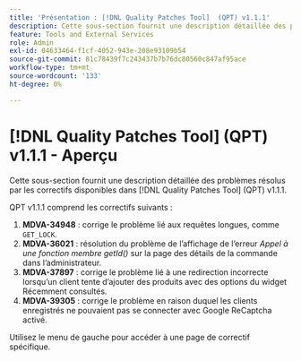 ```yaml
---
title: 'Présentation : [!DNL Quality Patches Tool]  (QPT) v1.1.1'
description: Cette sous-section fournit une description détaillée des problèmes résolus par les correctifs disponibles dans [!DNL Quality Patches Tool] (QPT) v1.1.1.
feature: Tools and External Services
role: Admin
exl-id: 04633464-f1cf-4052-943e-208e93109b54
source-git-commit: 81c78439f7c243437b7b76dc80560c847af95ace
workflow-type: tm+mt
source-wordcount: '133'
ht-degree: 0%

---
```


# [!DNL Quality Patches Tool] (QPT) v1.1.1 - Aperçu

Cette sous-section fournit une description détaillée des problèmes résolus par les correctifs disponibles dans [!DNL Quality Patches Tool] (QPT) v1.1.1.

QPT v1.1.1 comprend les correctifs suivants :

1. **MDVA-34948** : corrige le problème lié aux requêtes longues, comme `GET_LOCK`.
1. **MDVA-36021** : résolution du problème de l’affichage de l’erreur *Appel à une fonction membre getId()* sur la page des détails de la commande dans l’administrateur.
1. **MDVA-37897** : corrige le problème lié à une redirection incorrecte lorsqu’un client tente d’ajouter des produits avec des options du widget Récemment consultés.
1. **MDVA-39305** : corrige le problème en raison duquel les clients enregistrés ne pouvaient pas se connecter avec Google ReCaptcha activé.

Utilisez le menu de gauche pour accéder à une page de correctif spécifique.
